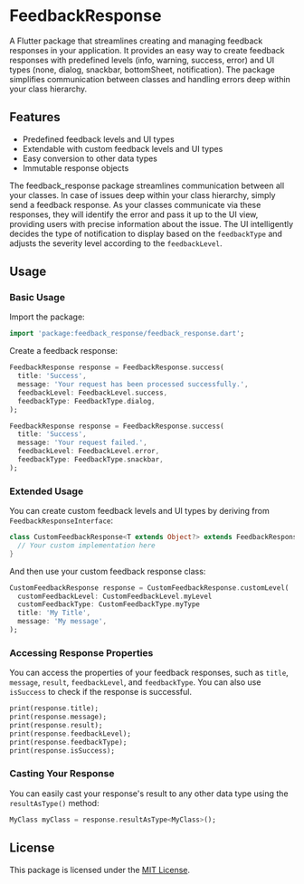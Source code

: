 # FeedbackResponse

A Flutter package that streamlines creating and managing feedback responses in your application. It provides an easy way to create feedback responses with predefined levels (info, warning, success, error) and UI types (none, dialog, snackbar, bottomSheet, notification). The package simplifies communication between classes and handling errors deep within your class hierarchy.

## Features

- Predefined feedback levels and UI types
- Extendable with custom feedback levels and UI types
- Easy conversion to other data types
- Immutable response objects

The feedback_response package streamlines communication between all your classes. In case of issues deep within your class hierarchy, simply send a feedback response. As your classes communicate via these responses, they will identify the error and pass it up to the UI view, providing users with precise information about the issue. The UI intelligently decides the type of notification to display based on the `feedbackType` and adjusts the severity level according to the `feedbackLevel`.

## Usage

### Basic Usage

Import the package:

```dart
import 'package:feedback_response/feedback_response.dart';
```

Create a feedback response:

```dart
FeedbackResponse response = FeedbackResponse.success(
  title: 'Success',
  message: 'Your request has been processed successfully.',
  feedbackLevel: FeedbackLevel.success,
  feedbackType: FeedbackType.dialog,
);
```

```dart
FeedbackResponse response = FeedbackResponse.success(
  title: 'Success',
  message: 'Your request failed.',
  feedbackLevel: FeedbackLevel.error,
  feedbackType: FeedbackType.snackbar,
);
```

### Extended Usage

You can create custom feedback levels and UI types by deriving from `FeedbackResponseInterface`:

```dart
class CustomFeedbackResponse<T extends Object?> extends FeedbackResponseInterface<T, CustomFeedbackLevel, CustomFeedbackType> {
  // Your custom implementation here
}
```

And then use your custom feedback response class:

```dart
CustomFeedbackResponse response = CustomFeedbackResponse.customLevel(
  customFeedbackLevel: CustomFeedbackLevel.myLevel
  customFeedbackType: CustomFeedbackType.myType
  title: 'My Title',
  message: 'My message',
);
```

### Accessing Response Properties

You can access the properties of your feedback responses, such as `title`, `message`, `result`, `feedbackLevel`, and `feedbackType`. You can also use `isSuccess` to check if the response is successful.

```dart
print(response.title);
print(response.message);
print(response.result);
print(response.feedbackLevel);
print(response.feedbackType);
print(response.isSuccess);
```

### Casting Your Response

You can easily cast your response's result to any other data type using the `resultAsType()` method:

```dart
MyClass myClass = response.resultAsType<MyClass>();
```

## License

This package is licensed under the [MIT License](https://opensource.org/licenses/MIT).
```
